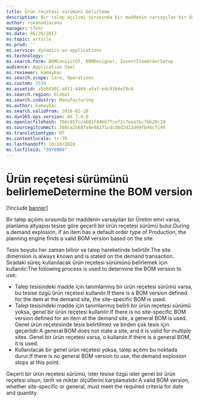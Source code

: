 ```yaml
---
title: Ürün reçetesi sürümünü belirleme
description: Bir talep açılımı sırasında bir maddenin varsayılan bir Üretim emri varsa, planlama altyapısı tesise göre geçerli bir ürün reçetesi sürümü bulur.
author: roxanadiaconu
manager: tfehr
ms.date: 06/20/2017
ms.topic: article
ms.prod: ''
ms.service: dynamics-ax-applications
ms.technology: ''
ms.search.form: BOMConsistOf, BOMDesigner, InventItemOrderSetup
audience: Application User
ms.reviewer: kamaybac
ms.search.scope: Core, Operations
ms.custom: 2534
ms.assetid: a5b64301-a011-4469-afaf-e4c9164ef9c6
ms.search.region: Global
ms.search.industry: Manufacturing
ms.author: kamaybac
ms.search.validFrom: 2016-02-28
ms.dyn365.ops.version: AX 7.0.0
ms.openlocfilehash: 766c857cca603f84bb7fcef2c7eea3bc76620c19
ms.sourcegitcommit: 708ca25687a4e48271cdcd6d2d22d99fb94cf140
ms.translationtype: HT
ms.contentlocale: tr-TR
ms.lasthandoff: 10/10/2020
ms.locfileid: "3976904"
---
```

# <a name="determine-the-bom-version"></a><span data-ttu-id="2b4f0-103">Ürün reçetesi sürümünü belirleme</span><span class="sxs-lookup"><span data-stu-id="2b4f0-103">Determine the BOM version</span></span>

[!include [banner](../includes/banner.md)]

<span data-ttu-id="2b4f0-104">Bir talep açılımı sırasında bir maddenin varsayılan bir Üretim emri varsa, planlama altyapısı tesise göre geçerli bir ürün reçetesi sürümü bulur.</span><span class="sxs-lookup"><span data-stu-id="2b4f0-104">During a demand explosion, if an item has a default order type of Production, the planning engine finds a valid BOM version based on the site.</span></span> 

<span data-ttu-id="2b4f0-105">Tesis boyutu her zaman bilinir ve talep hareketinde belirtilir.</span><span class="sxs-lookup"><span data-stu-id="2b4f0-105">The site dimension is always known and is stated on the demand transaction.</span></span> <span data-ttu-id="2b4f0-106">Sıradaki süreç kullanılacak ürün reçetesi sürümünü belirlemek için kullanılır:</span><span class="sxs-lookup"><span data-stu-id="2b4f0-106">The following process is used to determine the BOM version to use:</span></span>

-   <span data-ttu-id="2b4f0-107">Talep tesisindeki madde için tanımlanmış bir ürün reçetesi sürümü varsa, bu tesise özgü ürün reçetesi kullanılır.</span><span class="sxs-lookup"><span data-stu-id="2b4f0-107">If there is a BOM version defined for the item at the demand site, the site-specific BOM is used.</span></span>
-   <span data-ttu-id="2b4f0-108">Talep tesisindeki madde için tanımlanmış belirli bir ürün reçetesi sürümü yoksa, genel bir ürün reçetesi kullanılır.</span><span class="sxs-lookup"><span data-stu-id="2b4f0-108">If there is no site-specific BOM version defined for an item at the demand site, a general BOM is used.</span></span> <span data-ttu-id="2b4f0-109">Genel ürün reçetesinde tesis belirtilmez ve birden çok tesis için geçerlidir.</span><span class="sxs-lookup"><span data-stu-id="2b4f0-109">A general BOM does not state a site, and it is valid for multiple sites.</span></span> <span data-ttu-id="2b4f0-110">Genel bir ürün reçetesi varsa, o kullanılır.</span><span class="sxs-lookup"><span data-stu-id="2b4f0-110">If there is a general BOM, it is used.</span></span>
-   <span data-ttu-id="2b4f0-111">Kullanılacak bir genel ürün reçetesi yoksa, talep açılımı bu noktada durur.</span><span class="sxs-lookup"><span data-stu-id="2b4f0-111">If there is no general BOM version to use, the demand explosion stops at this point.</span></span>

<span data-ttu-id="2b4f0-112">Geçerli bir ürün reçetesi sürümü, ister tesise özgü ister genel bir ürün reçetesi olsun, tarih ve miktar ölçütlerini karşılamalıdır.</span><span class="sxs-lookup"><span data-stu-id="2b4f0-112">A valid BOM version, whether site-specific or general, must meet the required criteria for date and quantity.</span></span>





